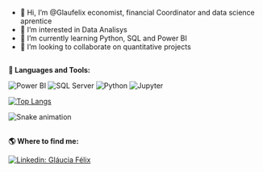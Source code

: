 - 👋 Hi, I’m @Glaufelix economist, financial Coordinator and data science aprentice
- 👀 I’m interested in Data Analisys
- 🌱 I’m currently learning Python, SQL and Power BI 
- 💞️ I’m looking to collaborate on quantitative projects

##

<b> 🚀 **Languages and Tools</b>:**

 ![Power BI](https://img.shields.io/badge/-Power%20BI-black?style=flat-square&logo=Power-BI)
 ![SQL Server](https://img.shields.io/badge/Microsoft_SQL_Server-black?style=flat-square&logo=microsoft-sql-server&logoColor=white)
 ![Python](https://img.shields.io/badge/-Python-black?style=flat-square&logo=Python)
 ![Jupyter](https://img.shields.io/badge/-Jupyter-black?style=flat-square&logo=Jupyter)
 
  [![Top Langs](https://github-readme-stats.vercel.app/api/top-langs/?username=glaufelix&layout=compact)](https://github.com/glaufelix/github-readme-stats)

![Snake animation](https://github.com/glaufelix/glaufelix/blob/output/github-contribution-grid-snake.svg)

##
<b> :earth_americas: Where to find me:  </b>


[![Linkedin: Gláucia Félix](https://img.shields.io/badge/-glauciafelix-blue?style=flat-square&logo=Linkedin&logoColor=white&link=https://www.linkedin.com/in/glauciafelixho/)](https://www.linkedin.com/in/glauciafelix/)

  

<!---
Glaufelix/Glaufelix is a ✨ special ✨ repository because its `README.md` (this file) appears on your GitHub profile.
You can click the Preview link to take a look at your changes.
--->

